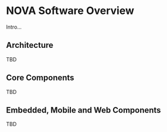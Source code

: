 # NOVA Software Overview

Intro...

## Architecture

TBD

## Core Components

TBD

## Embedded, Mobile and Web Components

TBD
